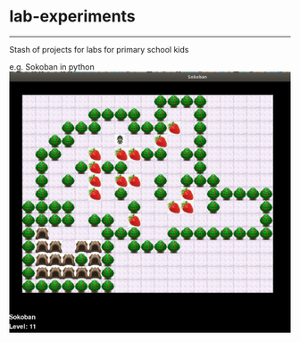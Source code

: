 # lab-experiments

--------------------------------------------------
Stash of projects for labs for primary school kids

e.g.
Sokoban in python
![Example](https://github.com/babuley/lab-experiments/blob/master/example/Sokobap2.png)
